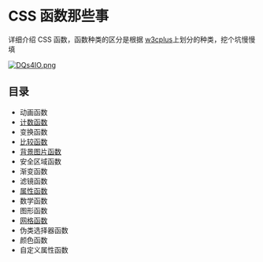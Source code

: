 # CSS 函数那些事

详细介绍 CSS 函数，函数种类的区分是根据 [w3cplus](https://www.w3cplus.com/css/css-functions-guide.html "w3cplus")上划分的种类，挖个坑慢慢填

[![DQs4IO.png](https://s3.ax1x.com/2020/11/20/DQs4IO.png)](https://imgchr.com/i/DQs4IO)

## 目录

- 动画函数
- [计数函数](./计数函数/index.md)
- 变换函数
- [比较函数](./比较函数/index.md)
- [背景图片函数](./背景图片函数/index.md)
- 安全区域函数
- 渐变函数
- 滤镜函数
- [属性函数](./属性函数/index.md)
- 数学函数
- 图形函数
- [网格函数](./网格函数/index.md)
- 伪类选择器函数
- 颜色函数
- 自定义属性函数
